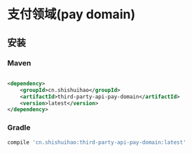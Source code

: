 # 支付领域(pay domain)

## 安装

### Maven

```xml

<dependency>
    <groupId>cn.shishuihao</groupId>
    <artifactId>third-party-api-pay-domain</artifactId>
    <version>latest</version>
</dependency>
```

### Gradle

```groovy
compile 'cn.shishuihao:third-party-api-pay-domain:latest'
```
